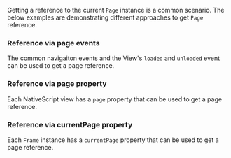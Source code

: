 Getting a reference to the current `Page` instance is a common scenario. The below examples are demonstrating different approaches to get `Page` reference.

### Reference via page events
The common navigaiton events and the View's `loaded` and `unloaded` event can be used to get a page reference.
<snippet id='page-reference-via-event'/>
<snippet id='page-reference-via-event-ts'/>

### Reference via page property

Each NativeScript view has a `page` property that can be used to get a page reference.
<snippet id='page-reference-via-page-prop'/>
<snippet id='page-reference-via-page-prop-ts'/>


### Reference via currentPage property

Each `Frame` instance has a `currentPage` property that can be used to get a page reference.
<snippet id='page-reference-via-currrent-page-prop'/>
<snippet id='page-reference-via-currrent-page-prop-ts'/>
